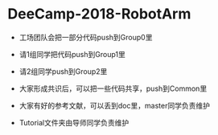 # DeeCamp-2018-RobotArm
* 工场团队会把一部分代码push到Group0里

* 请1组同学把代码push到Group1里
* 请2组同学push到Group2里
* 大家形成共识后，可以把一些代码共享，push到Common里
* 大家有好的参考文献，可以丢到doc里，master同学负责维护
* Tutorial文件夹由导师同学负责维护
